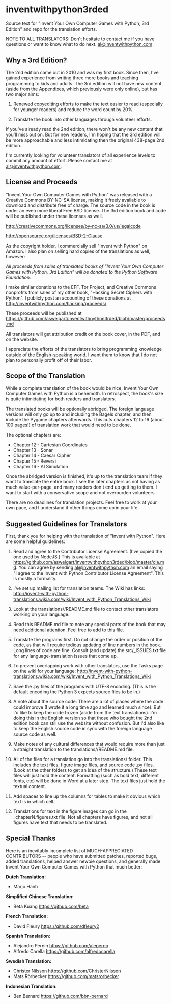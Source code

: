 inventwithpython3rded
=====================

Source text for "Invent Your Own Computer Games with Python, 3rd Edition" and repo for the translation efforts.

NOTE TO ALL TRANSLATORS: Don't hesitate to contact me if you have questions or want to know what to do next. al@inventwithpython.com

Why a 3rd Edition?
------------------

The 2nd edition came out in 2010 and was my first book. Since then, I've gained experience from writing three more books and teaching programming to kids and adults. The 3rd edition will not have new content (aside from the Appendixes, which previously were only online), but has two major aims:

1. Renewed copyediting efforts to make the text easier to read (especially for younger readers) and reduce the word count by 20%.

2. Translate the book into other languages through volunteer efforts.

If you've already read the 2nd edition, there won't be any new content that you'll miss out on. But for new readers, I'm hoping that the 3rd edition will be more approachable and less intimidating then the original 438-page 2nd edition.

I'm currently looking for volunteer translators of all experience levels to commit any amount of effort. Please contact me at al@inventwithpython.com.

License and Proceeds
--------------------

"Invent Your Own Computer Games with Python" was released with a Creative Commons BY-NC-SA license, making it freely available to download and distribute free of charge. The source code in the book is under an even more liberal Free BSD license. The 3rd edition book and code will be published under these licenses as well.

http://creativecommons.org/licenses/by-nc-sa/3.0/us/legalcode

http://opensource.org/licenses/BSD-2-Clause

As the copyright holder, I commercially sell "Invent with Python" on Amazon. I also plan on selling hard copies of the translations as well, however:

*All proceeds from sales of translated books of "Invent Your Own Computer Games with Python, 3rd Edition" will be donated to the Python Software Foundation.*

I make similar donations to the EFF, Tor Project, and Creative Commons nonprofits from sales of my other book, "Hacking Secret Ciphers with Python". I publicly post an accounting of these donations at http://inventwithpython.com/hacking/proceeds/

These proceeds will be published at https://github.com/asweigart/inventwithpython3rded/blob/master/proceeds.md

All translators will get attribution credit on the book cover, in the PDF, and on the website.

I appreciate the efforts of the translators to bring programming knowledge outside of the English-speaking world. I want them to know that I do not plan to personally profit off of their labor.

Scope of the Translation
------------------------

While a complete translation of the book would be nice, Invent Your Own Computer Games with Python is a behemoth. In retrospect, the book's size is quite intimidating for both readers and translators.

The translated books will be optionally abridged. The foreign language versions will only go up to and including the Bagels chapter, and then include the Pygame chapters afterwards. This cuts chapters 12 to 16 (about 100 pages!) of translation work that would need to be done.

The optional chapters are:

* Chapter 12 - Cartesian Coordinates
* Chapter 13 - Sonar
* Chapter 14 - Caesar Cipher
* Chapter 15 - Reversi
* Chapter 16 - AI Simulation

Once the abridged version is finished, it's up to the translation team if they want to translate the entire book. I see the later chapters as not having as much value-per-page, and many readers don't end up getting to them. I want to start with a conservative scope and not overburden volunteers.

There are no deadlines for translation projects. Feel free to work at your own pace, and I understand if other things come up in your life.

Suggested Guidelines for Translators
------------------------------------

First, thank you for helping with the translation of "Invent with Python". Here are some helpful guidelines:

1. Read and agree to the Contributor License Agreement. (I've copied the one used by NodeJS.) This is available at https://github.com/asweigart/inventwithpython3rded/blob/master/cla.md. You can agree by sending al@inventwithpython.com an email saying "I agree to the Invent with Python Contributor License Agreement". This is mostly a formality.

1. I've set up mailing list for translation teams. The Wiki has links: http://invent-with-python-translations.wikia.com/wiki/Invent_with_Python_Translations_Wiki

1. Look at the translations/<lang code>/README.md file to contact other translators working on your language.

1. Read this README.md file to note any special parts of the book that may need additional attention. Feel free to add to this file.

1. Translate the programs first. Do not change the order or position of the code, as that will require tedious updating of line numbers in the book. Long lines of code are fine. Consult (and update) the src/_ISSUES.txt file for any language-translation issues that come up.

1. To prevent overlapping work with other translators, use the Tasks page on the wiki for your language: http://invent-with-python-translations.wikia.com/wiki/Invent_with_Python_Translations_Wiki

1. Save the .py files of the programs with UTF-8 encoding. (This is the default encoding the Python 3 expects source files to be in.)

1. A note about the source code: There are a lot of places where the code could improve (I wrote it a long time ago and learned much since). But I'd like to keep the code frozen (aside from the text translations). I'm doing this in the English version so that those who bought the 2nd edition book can still use the website without confusion. But I'd also like to keep the English source code in sync with the foreign language source code as well.

1. Make notes of any cultural differences that would require more than just a straight translation to the translations/<lang code>/README.md file.

1. All of the files for a translation go into the translations/<lang code> folder. This includes the text files, figure image files, and source code .py files. (Look at the other folders to get an idea of the structure.) These text files will just hold the content. Formatting (such as bold text, different fonts, etc) will be done in Word at a later step. The text files just hold the textual content.

1. Add spaces to line up the columns for tables to make it obvious which text is in which cell.

1. Translations for text in the figure images can go in the <lang code>_chapterN.figures.txt file. Not all chapters have figures, and not all figures have text that needs to be translated.

Special Thanks
--------------

Here is an inevitably incomplete list of MUCH-APPRECIATED CONTRIBUTORS -- people who have submitted patches, reported bugs, added translations, helped answer newbie questions, and generally made Invent Your Own Computer Games with Python that much better:

**Dutch Translation:**

- Marjo Hanh

**Simplified Chinese Translation:**

- Beta Kuang https://github.com/beta

**French Translation:**

- David Fleury https://github.com/dfleury2

**Spanish Translation:**

- Alejandro Pernin https://github.com/aleperno
- Alfredo Carella https://github.com/alfredocarella

**Swedish Translation:**

- Christer Nilsson https://github.com/ChristerNilsson
- Mats Rörbecker https://github.com/matsrorbecker

**Indonesian Translation:**

- Ben Bernard https://github.com/bbn-bernard
